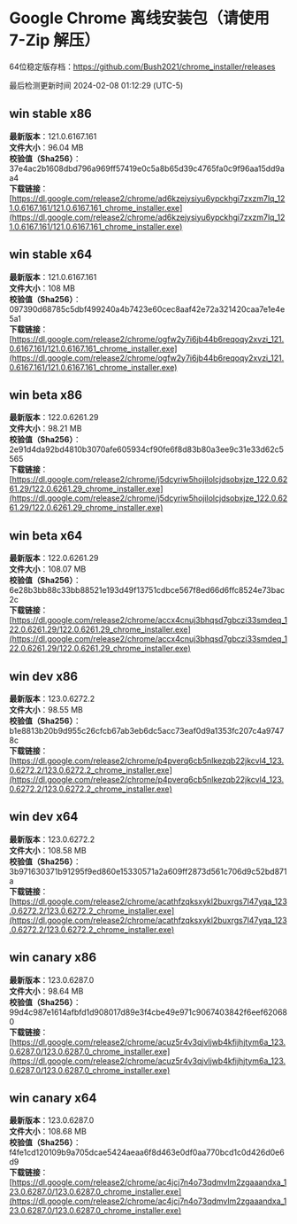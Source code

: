 # Google Chrome 离线安装包（请使用 7-Zip 解压）
64位稳定版存档：<https://github.com/Bush2021/chrome_installer/releases>

最后检测更新时间
2024-02-08 01:12:29 (UTC-5)

## win stable x86
**最新版本**：121.0.6167.161  
**文件大小**：96.04 MB  
**校验值（Sha256）**：37e4ac2b1608dbd796a969ff57419e0c5a8b65d39c4765fa0c9f96aa15dd9aa4  
**下载链接**：[https://dl.google.com/release2/chrome/ad6kzejysiyu6ypckhgi7zxzm7lq_121.0.6167.161/121.0.6167.161_chrome_installer.exe](https://dl.google.com/release2/chrome/ad6kzejysiyu6ypckhgi7zxzm7lq_121.0.6167.161/121.0.6167.161_chrome_installer.exe)  

## win stable x64
**最新版本**：121.0.6167.161  
**文件大小**：108 MB  
**校验值（Sha256）**：097390d68785c5dbf499240a4b7423e60cec8aaf42e72a321420caa7e1e4e5a1  
**下载链接**：[https://dl.google.com/release2/chrome/ogfw2y7i6jb44b6reqoqy2xvzi_121.0.6167.161/121.0.6167.161_chrome_installer.exe](https://dl.google.com/release2/chrome/ogfw2y7i6jb44b6reqoqy2xvzi_121.0.6167.161/121.0.6167.161_chrome_installer.exe)  

## win beta x86
**最新版本**：122.0.6261.29  
**文件大小**：98.21 MB  
**校验值（Sha256）**：2e91d4da92bd4810b3070afe605934cf90fe6f8d83b80a3ee9c31e33d62c5565  
**下载链接**：[https://dl.google.com/release2/chrome/j5dcyriw5hojilolcjdsobxjze_122.0.6261.29/122.0.6261.29_chrome_installer.exe](https://dl.google.com/release2/chrome/j5dcyriw5hojilolcjdsobxjze_122.0.6261.29/122.0.6261.29_chrome_installer.exe)  

## win beta x64
**最新版本**：122.0.6261.29  
**文件大小**：108.07 MB  
**校验值（Sha256）**：6e28b3bb88c33bb88521e193d49f13751cdbce567f8ed66d6ffc8524e73bac2c  
**下载链接**：[https://dl.google.com/release2/chrome/accx4cnuj3bhqsd7gbczi33smdeq_122.0.6261.29/122.0.6261.29_chrome_installer.exe](https://dl.google.com/release2/chrome/accx4cnuj3bhqsd7gbczi33smdeq_122.0.6261.29/122.0.6261.29_chrome_installer.exe)  

## win dev x86
**最新版本**：123.0.6272.2  
**文件大小**：98.55 MB  
**校验值（Sha256）**：b1e8813b20b9d955c26cfcb67ab3eb6dc5acc73eaf0d9a1353fc207c4a97478c  
**下载链接**：[https://dl.google.com/release2/chrome/p4pverq6cb5nlkezqb22jkcvl4_123.0.6272.2/123.0.6272.2_chrome_installer.exe](https://dl.google.com/release2/chrome/p4pverq6cb5nlkezqb22jkcvl4_123.0.6272.2/123.0.6272.2_chrome_installer.exe)  

## win dev x64
**最新版本**：123.0.6272.2  
**文件大小**：108.58 MB  
**校验值（Sha256）**：3b971630371b91295f9ed860e15330571a2a609ff2873d561c706d9c52bd871a  
**下载链接**：[https://dl.google.com/release2/chrome/acathfzqksxykl2buxrgs7l47yqa_123.0.6272.2/123.0.6272.2_chrome_installer.exe](https://dl.google.com/release2/chrome/acathfzqksxykl2buxrgs7l47yqa_123.0.6272.2/123.0.6272.2_chrome_installer.exe)  

## win canary x86
**最新版本**：123.0.6287.0  
**文件大小**：98.64 MB  
**校验值（Sha256）**：99d4c987e1614afbfd1d908017d89e3f4cbe49e971c9067403842f6eef620680  
**下载链接**：[https://dl.google.com/release2/chrome/acuz5r4v3qjvljwb4kfijhjtym6a_123.0.6287.0/123.0.6287.0_chrome_installer.exe](https://dl.google.com/release2/chrome/acuz5r4v3qjvljwb4kfijhjtym6a_123.0.6287.0/123.0.6287.0_chrome_installer.exe)  

## win canary x64
**最新版本**：123.0.6287.0  
**文件大小**：108.68 MB  
**校验值（Sha256）**：f4fe1cd120109b9a705dcae5424aeaa6f8d463e0df0aa770bcd1c0d426d0e6d9  
**下载链接**：[https://dl.google.com/release2/chrome/ac4jcj7n4o73qdmvlm2zgaaandxa_123.0.6287.0/123.0.6287.0_chrome_installer.exe](https://dl.google.com/release2/chrome/ac4jcj7n4o73qdmvlm2zgaaandxa_123.0.6287.0/123.0.6287.0_chrome_installer.exe)  


